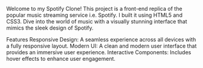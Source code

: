 Welcome to my Spotify Clone! This project is a front-end replica of the popular music streaming service i.e. Spotify.
I built it using HTML5 and CSS3. Dive into the world of music with a visually stunning interface that mimics the sleek design of Spotify.

Features
Responsive Design: A seamless experience across all devices with a fully responsive layout.
Modern UI: A clean and modern user interface that provides an immersive user experience.
Interactive Components: Includes hover effects to enhance user engagement.

